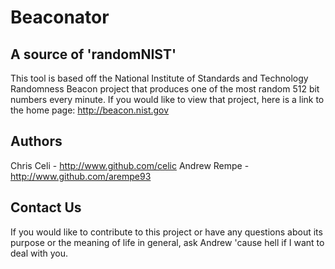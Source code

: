 Beaconator
==========

A source of 'randomNIST'
------------------------

This tool is based off the National Institute of Standards and Technology Randomness Beacon project that produces one of the most random 512 bit numbers every minute. If you would like to view that project, here is a link to the home page: http://beacon.nist.gov

Authors
-------

Chris Celi - http://www.github.com/celic
Andrew Rempe - http://www.github.com/arempe93

Contact Us
----------

If you would like to contribute to this project or have any questions about its purpose or the meaning of life in general, ask Andrew 'cause hell if I want to deal with you.
